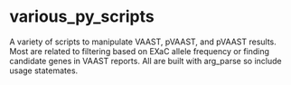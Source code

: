 various_py_scripts
==================

A variety of scripts to manipulate VAAST, pVAAST, and pVAAST results. Most are
 related to filtering based on EXaC allele frequency or finding candidate genes
 in VAAST reports.  All are built with arg_parse so include usage statemates.
